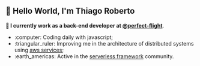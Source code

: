 ## :wave: Hello World, I'm Thiago Roberto
**:office: I currently work as a back-end developer at [@perfect-flight](https://github.com/perfect-flight)**.

<ul>
  <li>:computer: Coding daily with javascript;</li>
  <li>:triangular_ruler: Improving me in the architecture of distributed systems using <a href="https://github.com/aws">aws services</a>;</li>
  <li>:earth_americas: Active in the <a href="https://github.com/serverless">serverless framework</a> community.</li>
</ul>
